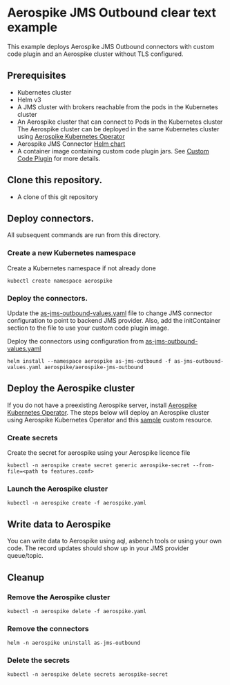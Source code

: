 # Aerospike JMS Outbound clear text example

This example deploys Aerospike JMS Outbound connectors with custom code plugin and an Aerospike cluster without TLS configured. 

## Prerequisites
 - Kubernetes cluster
 - Helm v3
 - A JMS cluster with brokers reachable from the pods in the Kubernetes cluster
 - An Aerospike cluster that can connect to Pods in the Kubernetes cluster
   The Aerospike cluster can be deployed in the same Kubernetes cluster using [Aerospike Kubernetes Operator](https://docs.aerospike.com/cloud/kubernetes/operator)
 - Aerospike JMS Connector [Helm chart](../../README.md#adding-the-helm-chart-repository)
 - A container image containing custom code plugin jars. See [Custom Code Plugin](https://docs.aerospike.com/connect/streaming/outbound-message-transformer#develop-a-custom-code-plugin) for more details.

## Clone this repository.
 - A clone of this git repository

## Deploy connectors.

All subsequent commands are run from this directory.

### Create a new Kubernetes namespace
Create a Kubernetes namespace if not already done 
```shell
kubectl create namespace aerospike
```

### Deploy the connectors.
Update the [as-jms-outbound-values.yaml](as-jms-outbound-values.yaml) file to change JMS connector configuration to point to backend JMS provider. 
Also, add the initContainer section to the file to use your custom code plugin image.

Deploy the connectors using configuration from [as-jms-outbound-values.yaml](as-jms-outbound-values.yaml)

```shell
helm install --namespace aerospike as-jms-outbound -f as-jms-outbound-values.yaml aerospike/aerospike-jms-outbound
```

## Deploy the Aerospike cluster
If you do not have a preexisting Aerospike server, install [Aerospike Kubernetes Operator](https://docs.aerospike.com/cloud/kubernetes/operator/install-operator).
The steps below will deploy an Aerospike cluster using Aerospike Kubernetes Operator and this [sample](aerospike.yaml) custom resource.

### Create secrets
Create the secret for aerospike using your Aerospike licence file
```shell
kubectl -n aerospike create secret generic aerospike-secret --from-file=<path to features.conf>
```

### Launch the Aerospike cluster
```shell
kubectl -n aerospike create -f aerospike.yaml 
```
## Write data to Aerospike

You can write data to Aerospike using aql, asbench tools or using your own code. The record updates should
show up in your JMS provider queue/topic.

## Cleanup

### Remove the Aerospike cluster
```shell
kubectl -n aerospike delete -f aerospike.yaml 
```

### Remove the connectors
```shell
helm -n aerospike uninstall as-jms-outbound
```

### Delete the secrets
```shell
kubectl -n aerospike delete secrets aerospike-secret 
```

